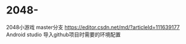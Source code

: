 # 2048-
2048小游戏
master分支
https://editor.csdn.net/md/?articleId=111639177 Android studio 导入github项目时需要的环境配置

